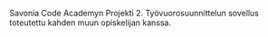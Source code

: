 Savonia Code Academyn Projekti 2. Työvuorosuunnittelun sovellus toteutettu kahden muun opiskelijan kanssa.
 
